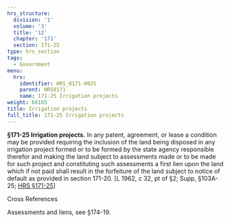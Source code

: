 ```yaml
---
hrs_structure:
  division: '1'
  volume: '3'
  title: '12'
  chapter: '171'
  section: 171-25
type: hrs_section
tags:
  - Government
menu:
  hrs:
    identifier: HRS_0171-0025
    parent: HRS0171
    name: 171-25 Irrigation projects
weight: 66165
title: Irrigation projects
full_title: 171-25 Irrigation projects
---
```

**§171-25 Irrigation projects.** In any patent, agreement, or lease a condition may be provided requiring the inclusion of the land being disposed in any irrigation project formed or to be formed by the state agency responsible therefor and making the land subject to assessments made or to be made for such project and constituting such assessments a first lien upon the land which if not paid shall result in the forfeiture of the land subject to notice of default as provided in section 171-20\. [L 1962, c 32, pt of §2; Supp, §103A-25; [HRS §171-25](/title-12/chapter-171/section-171-25/)]

Cross References

Assessments and liens, see §174-19.